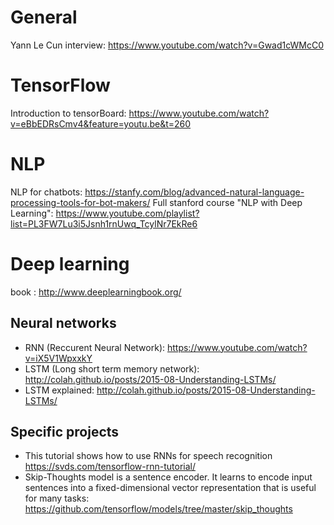
# General

Yann Le Cun interview: https://www.youtube.com/watch?v=Gwad1cWMcC0


# TensorFlow
Introduction to tensorBoard: https://www.youtube.com/watch?v=eBbEDRsCmv4&feature=youtu.be&t=260

# NLP
NLP for chatbots: https://stanfy.com/blog/advanced-natural-language-processing-tools-for-bot-makers/
Full stanford course "NLP with Deep Learning": https://www.youtube.com/playlist?list=PL3FW7Lu3i5Jsnh1rnUwq_TcylNr7EkRe6

# Deep learning
book : http://www.deeplearningbook.org/

## Neural networks
- RNN (Reccurent Neural Network): https://www.youtube.com/watch?v=iX5V1WpxxkY
- LSTM (Long short term memory network): http://colah.github.io/posts/2015-08-Understanding-LSTMs/
- LSTM explained: http://colah.github.io/posts/2015-08-Understanding-LSTMs/

## Specific projects
- This tutorial shows how to use RNNs for speech recognition https://svds.com/tensorflow-rnn-tutorial/
- Skip-Thoughts model is a sentence encoder. It learns to encode input sentences into a fixed-dimensional vector representation that is useful for many tasks: https://github.com/tensorflow/models/tree/master/skip_thoughts
